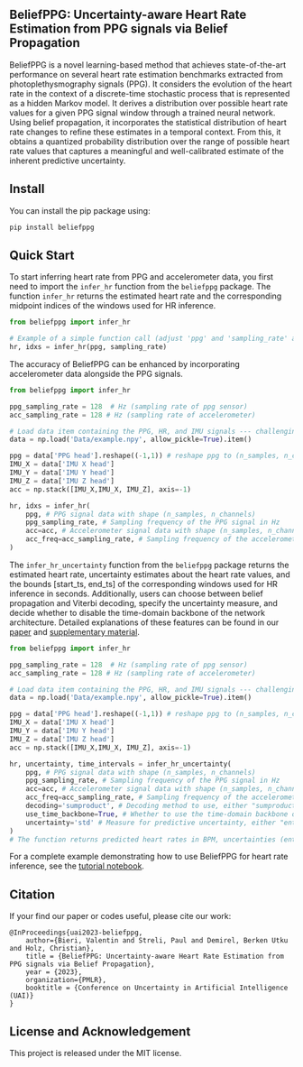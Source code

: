 ## BeliefPPG: Uncertainty-aware Heart Rate Estimation from PPG signals via Belief Propagation

BeliefPPG is a novel learning-based method that achieves state-of-the-art performance on several heart rate estimation benchmarks extracted from photoplethysmography signals (PPG). It considers the evolution of the heart rate in the context of a discrete-time stochastic process that is represented as a hidden Markov model. It derives a distribution over possible heart rate values for a given PPG signal window through a trained neural network. Using belief propagation, it incorporates the statistical distribution of heart rate changes to refine these estimates in a temporal context. From this, it obtains a quantized probability distribution over the range of possible heart rate values that captures a meaningful and well-calibrated estimate of the inherent predictive uncertainty.

Install
----------
You can install the pip package using:
```bash
pip install beliefppg
```

Quick Start
----------
To start inferring heart rate from PPG and accelerometer data, you first need to import the `infer_hr` function from the `beliefppg` package.
The function `infer_hr` returns the estimated heart rate and the corresponding midpoint indices of the windows used for HR inference.
```python
from beliefppg import infer_hr

# Example of a simple function call (adjust 'ppg' and 'sampling_rate' as per your data)
hr, idxs = infer_hr(ppg, sampling_rate)
```

The accuracy of BeliefPPG can be enhanced by incorporating accelerometer data alongside the PPG signals.
```python
from beliefppg import infer_hr

ppg_sampling_rate = 128  # Hz (sampling rate of ppg sensor)
acc_sampling_rate = 128 # Hz (sampling rate of accelerometer)

# Load data item containing the PPG, HR, and IMU signals --- challenging custom dataset
data = np.load('Data/example.npy', allow_pickle=True).item()

ppg = data['PPG head'].reshape((-1,1)) # reshape ppg to (n_samples, n_channels)
IMU_X = data['IMU X head']
IMU_Y = data['IMU Y head']
IMU_Z = data['IMU Z head']
acc = np.stack([IMU_X,IMU_X, IMU_Z], axis=-1)

hr, idxs = infer_hr(
    ppg, # PPG signal data with shape (n_samples, n_channels)
    ppg_sampling_rate, # Sampling frequency of the PPG signal in Hz
    acc=acc, # Accelerometer signal data with shape (n_samples, n_channels). BeliefPPG to function without accelerometer signal data, but its accuracy may be reduced.
    acc_freq=acc_sampling_rate, # Sampling frequency of the accelerometer signal in Hz
)
```

The `infer_hr_uncertainty` function from the `beliefppg` package returns the estimated heart rate, uncertainty estimates about the heart rate values, and the bounds [start_ts, end_ts] of the corresponding windows used for HR inference in seconds.
Additionally, users can choose between belief propagation and Viterbi decoding, specify the uncertainty measure, and decide whether to disable the time-domain backbone of the network architecture. Detailed explanations of these features can be found in our [paper](https://static.siplab.org/papers/uai2023-beliefppg.pdf) and [supplementary material](https://static.siplab.org/papers/uai2023-beliefppg-supplementary.pdf).
```python
from beliefppg import infer_hr

ppg_sampling_rate = 128  # Hz (sampling rate of ppg sensor)
acc_sampling_rate = 128 # Hz (sampling rate of accelerometer)

# Load data item containing the PPG, HR, and IMU signals --- challenging custom dataset
data = np.load('Data/example.npy', allow_pickle=True).item()

ppg = data['PPG head'].reshape((-1,1)) # reshape ppg to (n_samples, n_channels)
IMU_X = data['IMU X head']
IMU_Y = data['IMU Y head']
IMU_Z = data['IMU Z head']
acc = np.stack([IMU_X,IMU_X, IMU_Z], axis=-1)

hr, uncertainty, time_intervals = infer_hr_uncertainty(
    ppg, # PPG signal data with shape (n_samples, n_channels)
    ppg_sampling_rate, # Sampling frequency of the PPG signal in Hz
    acc=acc, # Accelerometer signal data with shape (n_samples, n_channels). BeliefPPG to function without accelerometer signal data, but its accuracy may be reduced.
    acc_freq=acc_sampling_rate, # Sampling frequency of the accelerometer signal in Hz
    decoding='sumproduct', # Decoding method to use, either "sumproduct" or "viterbi"
    use_time_backbone=True, # Whether to use the time-domain backbone or not
    uncertainty='std' # Measure for predictive uncertainty, either "entropy" or "std"
)
# The function returns predicted heart rates in BPM, uncertainties (entropy or std), and time intervals in seconds.
```
For a complete example demonstrating how to use BeliefPPG for heart rate inference, see the [tutorial notebook](https://github.com/eth-siplab/BeliefPPG/blob/master/tutorial.ipynb).

Citation
----------
If your find our paper or codes useful, please cite our work:

    @InProceedings{uai2023-beliefppg,
        author={Bieri, Valentin and Streli, Paul and Demirel, Berken Utku and Holz, Christian},
        title = {BeliefPPG: Uncertainty-aware Heart Rate Estimation from PPG signals via Belief Propagation},
        year = {2023},
        organization={PMLR},
        booktitle = {Conference on Uncertainty in Artificial Intelligence (UAI)}
    }

License and Acknowledgement
----------
This project is released under the MIT license.



